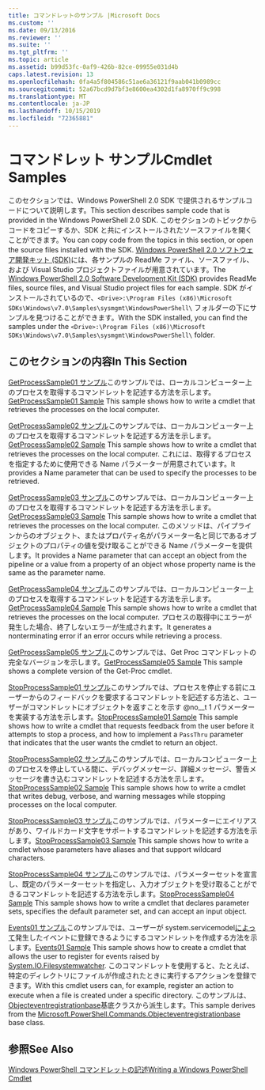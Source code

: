 ```yaml
---
title: コマンドレットのサンプル |Microsoft Docs
ms.custom: ''
ms.date: 09/13/2016
ms.reviewer: ''
ms.suite: ''
ms.tgt_pltfrm: ''
ms.topic: article
ms.assetid: b99d53fc-0af9-426b-82ce-09955e031d4b
caps.latest.revision: 13
ms.openlocfilehash: 0fa4a5f804586c51ae6a36121f9aab041b0989cc
ms.sourcegitcommit: 52a67bcd9d7bf3e8600ea4302d1fa8970ff9c998
ms.translationtype: MT
ms.contentlocale: ja-JP
ms.lasthandoff: 10/15/2019
ms.locfileid: "72365881"
---
```

# <a name="cmdlet-samples"></a><span data-ttu-id="7dfc9-102">コマンドレット サンプル</span><span class="sxs-lookup"><span data-stu-id="7dfc9-102">Cmdlet Samples</span></span>

<span data-ttu-id="7dfc9-103">このセクションでは、Windows PowerShell 2.0 SDK で提供されるサンプルコードについて説明します。</span><span class="sxs-lookup"><span data-stu-id="7dfc9-103">This section describes sample code that is provided in the Windows PowerShell 2.0 SDK.</span></span> <span data-ttu-id="7dfc9-104">このセクションのトピックからコードをコピーするか、SDK と共にインストールされたソースファイルを開くことができます。</span><span class="sxs-lookup"><span data-stu-id="7dfc9-104">You can copy code from the topics in this section, or open the source files installed with the SDK.</span></span> <span data-ttu-id="7dfc9-105">[Windows PowerShell 2.0 ソフトウェア開発キット (SDK)](https://www.microsoft.com/en-us/download/details.aspx?id=2560)には、各サンプルの ReadMe ファイル、ソースファイル、および Visual Studio プロジェクトファイルが用意されています。</span><span class="sxs-lookup"><span data-stu-id="7dfc9-105">The [Windows PowerShell 2.0 Software Development Kit (SDK)](https://www.microsoft.com/en-us/download/details.aspx?id=2560) provides ReadMe files, source files, and Visual Studio project files for each sample.</span></span> <span data-ttu-id="7dfc9-106">SDK がインストールされているので、`<Drive>:\Program Files (x86)\Microsoft SDKs\Windows\v7.0\Samples\sysmgmt\WindowsPowerShell\` フォルダーの下にサンプルを見つけることができます。</span><span class="sxs-lookup"><span data-stu-id="7dfc9-106">With the SDK installed, you can find the samples under the `<Drive>:\Program Files (x86)\Microsoft SDKs\Windows\v7.0\Samples\sysmgmt\WindowsPowerShell\` folder.</span></span>

## <a name="in-this-section"></a><span data-ttu-id="7dfc9-107">このセクションの内容</span><span class="sxs-lookup"><span data-stu-id="7dfc9-107">In This Section</span></span>

<span data-ttu-id="7dfc9-108">[GetProcessSample01 サンプル](./getprocesssample01-sample.md)このサンプルでは、ローカルコンピューター上のプロセスを取得するコマンドレットを記述する方法を示します。</span><span class="sxs-lookup"><span data-stu-id="7dfc9-108">[GetProcessSample01 Sample](./getprocesssample01-sample.md) This sample shows how to write a cmdlet that retrieves the processes on the local computer.</span></span>

<span data-ttu-id="7dfc9-109">[GetProcessSample02 サンプル](./getprocesssample02-sample.md)このサンプルでは、ローカルコンピューター上のプロセスを取得するコマンドレットを記述する方法を示します。</span><span class="sxs-lookup"><span data-stu-id="7dfc9-109">[GetProcessSample02 Sample](./getprocesssample02-sample.md) This sample shows how to write a cmdlet that retrieves the processes on the local computer.</span></span> <span data-ttu-id="7dfc9-110">これには、取得するプロセスを指定するために使用できる Name パラメーターが用意されています。</span><span class="sxs-lookup"><span data-stu-id="7dfc9-110">It provides a Name parameter that can be used to specify the processes to be retrieved.</span></span>

<span data-ttu-id="7dfc9-111">[GetProcessSample03 サンプル](./getprocesssample03-sample.md)このサンプルでは、ローカルコンピューター上のプロセスを取得するコマンドレットを記述する方法を示します。</span><span class="sxs-lookup"><span data-stu-id="7dfc9-111">[GetProcessSample03 Sample](./getprocesssample03-sample.md) This sample shows how to write a cmdlet that retrieves the processes on the local computer.</span></span> <span data-ttu-id="7dfc9-112">このメソッドは、パイプラインからのオブジェクト、またはプロパティ名がパラメーター名と同じであるオブジェクトのプロパティの値を受け取ることができる Name パラメーターを提供します。</span><span class="sxs-lookup"><span data-stu-id="7dfc9-112">It provides a Name parameter that can accept an object from the pipeline or a value from a property of an object whose property name is the same as the parameter name.</span></span>

<span data-ttu-id="7dfc9-113">[GetProcessSample04 サンプル](./getprocesssample04-sample.md)このサンプルでは、ローカルコンピューター上のプロセスを取得するコマンドレットを記述する方法を示します。</span><span class="sxs-lookup"><span data-stu-id="7dfc9-113">[GetProcessSample04 Sample](./getprocesssample04-sample.md) This sample shows how to write a cmdlet that retrieves the processes on the local computer.</span></span> <span data-ttu-id="7dfc9-114">プロセスの取得中にエラーが発生した場合、終了しないエラーが生成されます。</span><span class="sxs-lookup"><span data-stu-id="7dfc9-114">It generates a nonterminating error if an error occurs while retrieving a process.</span></span>

<span data-ttu-id="7dfc9-115">[GetProcessSample05 サンプル](./getprocesssample05-sample.md)このサンプルでは、Get Proc コマンドレットの完全なバージョンを示します。</span><span class="sxs-lookup"><span data-stu-id="7dfc9-115">[GetProcessSample05 Sample](./getprocesssample05-sample.md) This sample shows a complete version of the Get-Proc cmdlet.</span></span>

<span data-ttu-id="7dfc9-116">[StopProcessSample01 サンプル](./stopprocesssample01-sample.md)このサンプルでは、プロセスを停止する前にユーザーからのフィードバックを要求するコマンドレットを記述する方法と、ユーザーがコマンドレットにオブジェクトを返すことを示す @no__t 1 パラメーターを実装する方法を示します。</span><span class="sxs-lookup"><span data-stu-id="7dfc9-116">[StopProcessSample01 Sample](./stopprocesssample01-sample.md) This sample shows how to write a cmdlet that requests feedback from the user before it attempts to stop a process, and how to implement a `PassThru` parameter that indicates that the user wants the cmdlet to return an object.</span></span>

<span data-ttu-id="7dfc9-117">[StopProcessSample02 サンプル](./stopprocesssample02-sample.md)このサンプルでは、ローカルコンピューター上のプロセスを停止している間に、デバッグメッセージ、詳細メッセージ、警告メッセージを書き込むコマンドレットを記述する方法を示します。</span><span class="sxs-lookup"><span data-stu-id="7dfc9-117">[StopProcessSample02 Sample](./stopprocesssample02-sample.md) This sample shows how to write a cmdlet that writes debug, verbose, and warning messages while stopping processes on the local computer.</span></span>

<span data-ttu-id="7dfc9-118">[StopProcessSample03 サンプル](./stopprocesssample03-sample.md)このサンプルでは、パラメーターにエイリアスがあり、ワイルドカード文字をサポートするコマンドレットを記述する方法を示します。</span><span class="sxs-lookup"><span data-stu-id="7dfc9-118">[StopProcessSample03 Sample](./stopprocesssample03-sample.md) This sample shows how to write a cmdlet whose parameters have aliases and that support wildcard characters.</span></span>

<span data-ttu-id="7dfc9-119">[StopProcessSample04 サンプル](./stopprocesssample04-sample.md)このサンプルでは、パラメーターセットを宣言し、既定のパラメーターセットを指定し、入力オブジェクトを受け取ることができるコマンドレットを記述する方法を示します。</span><span class="sxs-lookup"><span data-stu-id="7dfc9-119">[StopProcessSample04 Sample](./stopprocesssample04-sample.md) This sample shows how to write a cmdlet that declares parameter sets, specifies the default parameter set, and can accept an input object.</span></span>

<span data-ttu-id="7dfc9-120">[Events01 サンプル](./events01-sample.md)このサンプルでは、ユーザーが system.servicemodel[によって](/dotnet/api/System.IO.FileSystemWatcher)発生したイベントに登録できるようにするコマンドレットを作成する方法を示します。</span><span class="sxs-lookup"><span data-stu-id="7dfc9-120">[Events01 Sample](./events01-sample.md) This sample shows how to create a cmdlet that allows the user to register for events raised by [System.IO.Filesystemwatcher](/dotnet/api/System.IO.FileSystemWatcher).</span></span> <span data-ttu-id="7dfc9-121">このコマンドレットを使用すると、たとえば、特定のディレクトリにファイルが作成されたときに実行するアクションを登録できます。</span><span class="sxs-lookup"><span data-stu-id="7dfc9-121">With this cmdlet users can, for example, register an action to execute when a file is created under a specific directory.</span></span> <span data-ttu-id="7dfc9-122">このサンプルは、 [Objecteventregistrationbase](/dotnet/api/Microsoft.PowerShell.Commands.ObjectEventRegistrationBase)基底クラスから派生します。</span><span class="sxs-lookup"><span data-stu-id="7dfc9-122">This sample derives from the [Microsoft.PowerShell.Commands.Objecteventregistrationbase](/dotnet/api/Microsoft.PowerShell.Commands.ObjectEventRegistrationBase) base class.</span></span>

## <a name="see-also"></a><span data-ttu-id="7dfc9-123">参照</span><span class="sxs-lookup"><span data-stu-id="7dfc9-123">See Also</span></span>

[<span data-ttu-id="7dfc9-124">Windows PowerShell コマンドレットの記述</span><span class="sxs-lookup"><span data-stu-id="7dfc9-124">Writing a Windows PowerShell Cmdlet</span></span>](./writing-a-windows-powershell-cmdlet.md)
